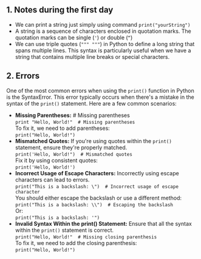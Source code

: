 ## 1. Notes during the first day
- We can print a string just simply using command 
  `print("yourString")`
- A string is a sequence of characters enclosed in quotation marks. The quotation marks can be single (` ' `) or double (` “ `)
- We can use triple quotes (`""" """`) in Python to define a long string that spans multiple lines. This syntax is particularly useful when we have a string that contains multiple line breaks or special characters.

## 2. Errors
One of the most common errors when using the `print()` function in Python is the SyntaxError. This error typically occurs when there's a mistake in the syntax of the `print()` statement. Here are a few common scenarios:
- **Missing Parentheses:** # Missing parentheses<br>
  `print "Hello, World!"  # Missing parentheses`<br>
  To fix it, we need to add parentheses:<br>
  `print("Hello, World!")`
- **Mismatched Quotes:** If you're using quotes within the `print()` statement, ensure they're properly matched.<br>
  `print('Hello, World!")  # Mismatched quotes`<br>
  Fix it by using consistent quotes:<br>
  `print('Hello, World!')`
- **Incorrect Usage of Escape Characters:** Incorrectly using escape characters can lead to errors.<br>
  `print("This is a backslash: \")  # Incorrect usage of escape character`<br>
  You should either escape the backslash or use a different method:<br>
  `print("This is a backslash: \\")  # Escaping the backslash`<br>
  Or:<br>
  `print("This is a backslash: '")`<br>
- **Invalid Syntax Within the print() Statement:** Ensure that all the syntax within the `print()` statement is correct.<br>
  `print("Hello, World!"  # Missing closing parenthesis`<br>
  To fix it, we need to add the closing parenthesis:<br>
  `print("Hello, World!")`


